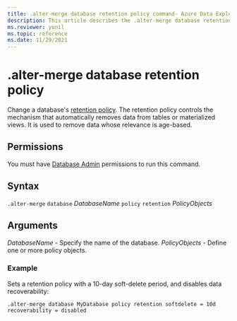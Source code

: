 ```yaml
---
title: .alter-merge database retention policy command- Azure Data Explorer
description: This article describes the .alter-merge database retention policy command in Azure Data Explorer.
ms.reviewer: yonil
ms.topic: reference
ms.date: 11/29/2021
---
```

# .alter-merge database retention policy

Change a database's [retention policy](retentionpolicy.md). The retention policy controls the mechanism that automatically removes data from tables or materialized views. It is used to remove data whose relevance is age-based. 

## Permissions

You must have [Database Admin](access-control/role-based-access-control.md) permissions to run this command.

## Syntax

`.alter-merge` `database` *DatabaseName* `policy` `retention` *PolicyObjects*

## Arguments

*DatabaseName* - Specify the name of the database. 
*PolicyObjects* - Define one or more policy objects.

### Example

Sets a retention policy with a 10-day soft-delete period, and disables data recoverability:

```kusto
.alter-merge database MyDatabase policy retention softdelete = 10d recoverability = disabled
```
